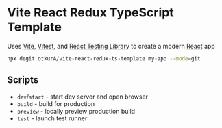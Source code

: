 # Vite React Redux TypeScript Template

Uses [Vite](https://vitejs.dev/), [Vitest](https://vitest.dev/), and [React Testing Library](https://github.com/testing-library/react-testing-library) to create a modern [React](https://react.dev/) app

```sh
npx degit otkurA/vite-react-redux-ts-template my-app --mode=git
```
## Scripts

- `dev`/`start` - start dev server and open browser
- `build` - build for production
- `preview` - locally preview production build
- `test` - launch test runner
